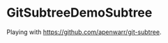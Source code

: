 GitSubtreeDemoSubtree
======================

Playing with https://github.com/apenwarr/git-subtree.
